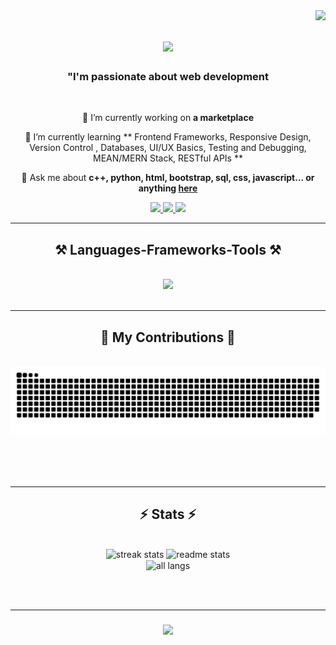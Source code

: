 <img align="right" src="https://visitor-badge.laobi.icu/badge?page_id=Codee-Nikhil.Codee-Nikhil" />

<h1 align="center">
    <img src="https://readme-typing-svg.herokuapp.com/?font=Righteous&size=35&center=true&vCenter=true&width=500&height=70&duration=4000&lines=Hi+There!+👋;+I'm+Nikhil+tiwari!;" />
</h1>

<h3 align="center">"I'm passionate about web development </h3>

<br/>

<div align="center">
 
 🔭 I’m currently working on **a marketplace**
 
 🌱 I’m currently learning ** Frontend Frameworks, Responsive Design, Version Control , Databases, UI/UX Basics, Testing and Debugging, MEAN/MERN Stack, RESTful APIs  **

💬 Ask me about **c++, python, html, bootstrap, sql, css, javascript... or anything [here](https://github.com//Codee-Nikhil/Codee-Nikhil/issues)**


 </div>
 
<div align="center"> 
  <a href="mailto:nikhiltiwarimrp@gmail.com">
    <img src="https://img.shields.io/badge/Gmail-333333?style=for-the-badge&logo=gmail&logoColor=red" />
  </a>
  <a href="https://www.linkedin.com/in/nikhil-tiwari-0768a2266" target="_blank">
    <img src="https://img.shields.io/badge/LinkedIn-0077B5?style=for-the-badge&logo=linkedin&logoColor=white" target="_blank" />
  </a>
  <a href="https://Codee-Nikhil.github.io" target="_blank">
     <img src="https://img.shields.io/badge/Portfolio-FF5722?style=for-the-badge&logo=todoist&logoColor=white" target="_blank" /> <!-- sqlite, safari, google-chrome are other good icon options -->
  </a>
</div>

 <hr/>
 
<h2 align="center">⚒️ Languages-Frameworks-Tools ⚒️</h2>
<br/>
<div align="center">
    <img src="https://skillicons.dev/icons?i=python,javascript,bootstrap,c++,html,css,vscode,github,git,sql," /><br>
</div>

<br/>
<hr/>

<div align="center">
  <h2>🐍 My Contributions 🐍</h2>
  <br>
  <img alt="snake eating my contributions" src="https://raw.githubusercontent.com/Codee-Nikhil/Codee-Nikhil/output/github-contribution-grid-snake.svg" />
  
  <br/><br/><br/>
</div>

<hr/>

<h2 align="center">⚡ Stats ⚡</h2>
<br>
<div align=center>
    <img width=390 src="https://github-readme-streak-stats-salesp07.vercel.app/?user=Codee-Nikhil&count_private=true&theme=react&border_radius=10" alt="streak stats"/>
<img width=390 src="https://github-readme-stats-salesp07.vercel.app/api?username=Codee-Nikhil&count_private=true&show_icons=true&theme=react&rank_icon=github&border_radius=10" alt="readme stats" />
<br/>
<img width=325 align="center" src="https://github-readme-stats.vercel.app/api/top-langs/?username=Codee-Nikhil&show_icons=true&langs_count=8&layout=compact&theme=react&border_radius=10&size_weight=0.5&count_weight=0.5" alt="all langs" />


</div>

<br/><br/>

<hr/>


<h3 align="center">
<img src="https://readme-typing-svg.herokuapp.com/?font=Righteous&size=25&center=true&vCenter=true&width=500&height=70&duration=5000&lines=Thanks+for+visiting!+👋;+Send+me+a+message+on+Linkedin!;I'm+always+down+to+collab+:">
</h3>

<br/>

